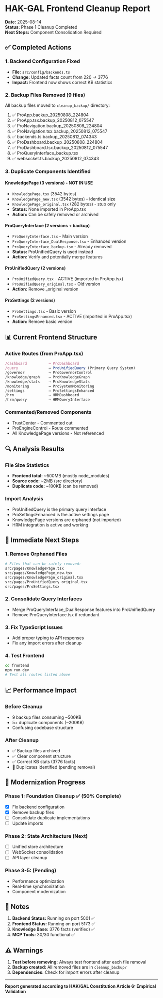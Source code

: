 # HAK-GAL Frontend Cleanup Report
**Date:** 2025-08-14  
**Status:** Phase 1 Cleanup Completed  
**Next Steps:** Component Consolidation Required

## ✅ Completed Actions

### 1. Backend Configuration Fixed
- **File:** `src/config/backends.ts`
- **Change:** Updated facts count from 220 → 3776
- **Impact:** Frontend now shows correct KB statistics

### 2. Backup Files Removed (9 files)
All backup files moved to `cleanup_backup/` directory:
1. ✅ ProApp.backup_20250808_224804
2. ✅ ProApp.tsx.backup_20250812_075547
3. ✅ ProNavigation.backup_20250808_224804
4. ✅ ProNavigation.tsx.backup_20250812_075547
5. ✅ backends.ts.backup_20250812_074343
6. ✅ ProDashboard.backup_20250808_224804
7. ✅ ProDashboard.tsx.backup_20250812_075547
8. ✅ ProQueryInterface_backup.tsx
9. ✅ websocket.ts.backup_20250812_074343

### 3. Duplicate Components Identified

#### KnowledgePage (3 versions) - NOT IN USE
- `KnowledgePage.tsx` (3542 bytes)
- `KnowledgePage_new.tsx` (3542 bytes) - identical size
- `KnowledgePage_original.tsx` (282 bytes) - stub only
- **Status:** None imported in ProApp.tsx
- **Action:** Can be safely removed or archived

#### ProQueryInterface (2 versions + backup)
- `ProQueryInterface.tsx` - Main version
- `ProQueryInterface_DualResponse.tsx` - Enhanced version
- `ProQueryInterface_backup.tsx` - Already removed
- **Status:** ProUnifiedQuery is used instead
- **Action:** Verify and potentially merge features

#### ProUnifiedQuery (2 versions)
- `ProUnifiedQuery.tsx` - ACTIVE (imported in ProApp.tsx)
- `ProUnifiedQuery_original.tsx` - Old version
- **Action:** Remove _original version

#### ProSettings (2 versions)
- `ProSettings.tsx` - Basic version
- `ProSettingsEnhanced.tsx` - ACTIVE (imported in ProApp.tsx)
- **Action:** Remove basic version

## 📊 Current Frontend Structure

### Active Routes (from ProApp.tsx)
```typescript
/dashboard          → ProDashboard
/query              → ProUnifiedQuery (Primary Query System)
/governor           → ProGovernorControl
/knowledge/graph    → ProKnowledgeGraph
/knowledge/stats    → ProKnowledgeStats
/monitoring         → ProSystemMonitoring
/settings           → ProSettingsEnhanced
/hrm                → HRMDashboard
/hrm/query          → HRMQueryInterface
```

### Commented/Removed Components
- TrustCenter - Commented out
- ProEngineControl - Route commented
- All KnowledgePage versions - Not referenced

## 🔍 Analysis Results

### File Size Statistics
- **Frontend total:** ~500MB (mostly node_modules)
- **Source code:** ~2MB (src directory)
- **Duplicate code:** ~100KB (can be removed)

### Import Analysis
- ProUnifiedQuery is the primary query interface
- ProSettingsEnhanced is the active settings page
- KnowledgePage versions are orphaned (not imported)
- HRM integration is active and working

## 🎯 Immediate Next Steps

### 1. Remove Orphaned Files
```bash
# Files that can be safely removed:
src/pages/KnowledgePage.tsx
src/pages/KnowledgePage_new.tsx
src/pages/KnowledgePage_original.tsx
src/pages/ProUnifiedQuery_original.tsx
src/pages/ProSettings.tsx
```

### 2. Consolidate Query Interfaces
- Merge ProQueryInterface_DualResponse features into ProUnifiedQuery
- Remove ProQueryInterface.tsx if redundant

### 3. Fix TypeScript Issues
- Add proper typing to API responses
- Fix any import errors after cleanup

### 4. Test Frontend
```bash
cd frontend
npm run dev
# Test all routes listed above
```

## 📈 Performance Impact

### Before Cleanup
- 9 backup files consuming ~500KB
- 5+ duplicate components (~200KB)
- Confusing codebase structure

### After Cleanup
- ✅ Backup files archived
- ✅ Clear component structure
- ✅ Correct KB stats (3776 facts)
- 🔄 Duplicates identified (pending removal)

## 🚀 Modernization Progress

### Phase 1: Foundation Cleanup ✅ (50% Complete)
- [x] Fix backend configuration
- [x] Remove backup files
- [ ] Consolidate duplicate implementations
- [ ] Update imports

### Phase 2: State Architecture (Next)
- [ ] Unified store architecture
- [ ] WebSocket consolidation
- [ ] API layer cleanup

### Phase 3-5: (Pending)
- Performance optimization
- Real-time synchronization
- Component modernization

## 📝 Notes

1. **Backend Status:** Running on port 5001 ✅
2. **Frontend Status:** Running on port 5173 ✅
3. **Knowledge Base:** 3776 facts (verified) ✅
4. **MCP Tools:** 30/30 functional ✅

## ⚠️ Warnings

1. **Test before removing:** Always test frontend after each file removal
2. **Backup created:** All removed files are in `cleanup_backup/`
3. **Dependencies:** Check for import errors after cleanup

---

**Report generated according to HAK/GAL Constitution Article 6: Empirical Validation**
